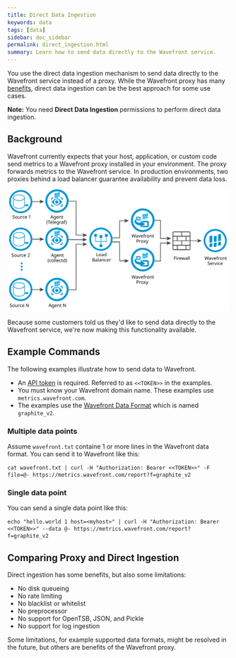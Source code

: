 ```yaml
---
title: Direct Data Ingestion
keywords: data
tags: [data]
sidebar: doc_sidebar
permalink: direct_ingestion.html
summary: Learn how to send data directly to the Wavefront service.
---
```


You use the direct data ingestion mechanism to send data directly to the Wavefront service instead of a proxy. While the Wavefront proxy has many [benefits](proxies.html#proxy-benefits), direct data ingestion can be the best approach for some use cases.

**Note:** You need **Direct Data Ingestion** permissions to perform direct data ingestion.

## Background

Wavefront currently expects that your host, application, or custom code send metrics to a Wavefront proxy installed in your environment. The proxy forwards metrics to the Wavefront service. In production environments, two proxies behind a load balancer guarantee availability and prevent data loss.

![proxies behind load balancer](/images/proxy_deployment_load_balancer.svg)

Because some customers told us they'd like to send data directly to the Wavefront service, we're now making this functionality available.

## Example Commands

The following examples illustrate how to send data to Wavefront.
* An [API token](wavefront_api.html#generating-an-api-token) is required. Referred to as `<<TOKEN>>` in the examples.
* You must know your Wavefront domain name. These examples use `metrics.wavefront.com`.
* The examples use the [Wavefront Data Format](wavefront_data_format.html) which is named `graphite_v2`.

### Multiple data points

Assume `wavefront.txt` containe 1 or more lines in the Wavefront data format. You can send it to Wavefront like this:

```
cat wavefront.txt | curl -H "Authorization: Bearer <<TOKEN>>" -F file=@- https://metrics.wavefront.com/report?f=graphite_v2
```

### Single data point

You can send a single data point like this: 
```
echo "hello.world 1 host=<myhost>" | curl -H "Authorization: Bearer <<TOKEN>>" --data @- https://metrics.wavefront.com/report?f=graphite_v2
```

## Comparing Proxy and Direct Ingestion

Direct ingestion has some benefits, but also some limitations:

* No disk queueing
* No rate limiting
* No blacklist or whitelist
* No preprocessor
* No support for OpenTSB, JSON, and Pickle
* No support for log ingestion

Some limitations, for example supported data formats, might be resolved in the future, but others are benefits of the Wavefront proxy.
